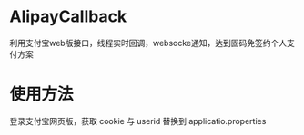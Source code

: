 # AlipayCallback
利用支付宝web版接口，线程实时回调，websocke通知，达到固码免签约个人支付方案


# 使用方法

登录支付宝网页版，获取 cookie 与 userid 替换到 applicatio.properties
